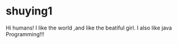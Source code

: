 # shuying1
Hi humans!
I like the world ,and like the beatiful girl.
I also like java Programming!!!
